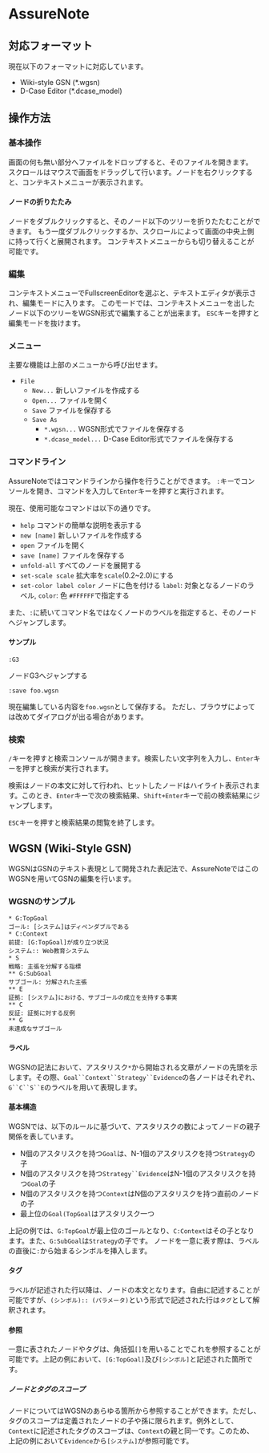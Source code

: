 AssureNote
==========

## 対応フォーマット
現在以下のフォーマットに対応しています。
* Wiki-style GSN (*.wgsn)
* D-Case Editor (*.dcase_model)

## 操作方法
### 基本操作
画面の何も無い部分へファイルをドロップすると、そのファイルを開きます。
スクロールはマウスで画面をドラッグして行います。ノードを右クリックすると、コンテキストメニューが表示されます。
#### ノードの折りたたみ
ノードをダブルクリックすると、そのノード以下のツリーを折りたたむことができます。
もう一度ダブルクリックするか、スクロールによって画面の中央上側に持って行くと展開されます。
コンテキストメニューからも切り替えることが可能です。
### 編集
コンテキストメニューでFullscreenEditorを選ぶと、テキストエディタが表示され、編集モードに入ります。
このモードでは、コンテキストメニューを出したノード以下のツリーをWGSN形式で編集することが出来ます。
`ESC`キーを押すと編集モードを抜けます。
### メニュー
主要な機能は上部のメニューから呼び出せます。
* `File`
    * `New...` 新しいファイルを作成する
    * `Open...` ファイルを開く
    * `Save` ファイルを保存する
    * `Save As`
        * `*.wgsn...` WGSN形式でファイルを保存する
        * `*.dcase_model...` D-Case Editor形式でファイルを保存する

### コマンドライン
AssureNoteではコマンドラインから操作を行うことができます。
`:`キーでコンソールを開き、コマンドを入力して`Enter`キーを押すと実行されます。

現在、使用可能なコマンドは以下の通りです。
* `help` コマンドの簡単な説明を表示する
* `new [name]` 新しいファイルを作成する
* `open` ファイルを開く
* `save [name]` ファイルを保存する
* `unfold-all` すべてのノードを展開する
* `set-scale scale` 拡大率を`scale`(0.2~2.0)にする
* `set-color label color` ノードに色を付ける `label`: 対象となるノードのラベル, `color`: 色 `#FFFFFF`で指定する

また、`:`に続いてコマンド名ではなくノードのラベルを指定すると、そのノードへジャンプします。
#### サンプル
```
:G3
```
ノードG3へジャンプする
```
:save foo.wgsn
```
現在編集している内容を`foo.wgsn`として保存する。
ただし、ブラウザによっては改めてダイアログが出る場合があります。
### 検索
`/`キーを押すと検索コンソールが開きます。検索したい文字列を入力し、`Enter`キーを押すと検索が実行されます。

検索はノードの本文に対して行われ、ヒットしたノードはハイライト表示されます。このとき、`Enter`キーで次の検索結果、`Shift+Enter`キーで前の検索結果にジャンプします。

`ESC`キーを押すと検索結果の閲覧を終了します。

## WGSN (Wiki-Style GSN)
WGSNはGSNのテキスト表現として開発された表記法で、AssureNoteではこのWGSNを用いてGSNの編集を行います。
### WGSNのサンプル
```
* G:TopGoal
ゴール: [システム]はディペンダブルである
* C:Context
前提: [G:TopGoal]が成り立つ状況
システム:: Web教育システム
* S
戦略: 主張を分解する指標
** G:SubGoal
サブゴール: 分解された主張
** E
証拠: [システム]における、サブゴールの成立を支持する事実
** C
反証: 証拠に対する反例
** G
未達成なサブゴール
```

#### ラベル
WGSNの記法において、アスタリスク`*`から開始される文章がノードの先頭を示します。その際、`Goal``Context``Strategy``Evidence`の各ノードはそれぞれ、`G``C``S``E`のラベルを用いて表現します。

#### 基本構造
WGSNでは、以下のルールに基づいて、アスタリスクの数によってノードの親子関係を表しています。
* N個のアスタリスクを持つ`Goal`は、N-1個のアスタリスクを持つ`Strategy`の子
* N個のアスタリスクを持つ`Strategy``Evidence`はN-1個のアスタリスクを持つ`Goal`の子
* N個のアスタリスクを持つ`Context`はN個のアスタリスクを持つ直前のノードの子
* 最上位の`Goal(TopGoal`はアスタリスク一つ

上記の例では、`G:TopGoal`が最上位のゴールとなり、`C:Context`はその子となります。また、`G:SubGoal`は`Strategy`の子です。
ノードを一意に表す際は、ラベルの直後に`:`から始まるシンボルを挿入します。

#### タグ
ラベルが記述された行以降は、ノードの本文となります。自由に記述することが可能ですが、`(シンボル):: (パラメータ)`という形式で記述された行は`タグ`として解釈されます。

#### 参照
一意に表されたノードやタグは、角括弧`[]`を用いることでこれを参照することが可能です。上記の例において、`[G:TopGoal]`及び`[シンボル]`と記述された箇所です。
##### ノードとタグのスコープ
ノードについてはWGSNのあらゆる箇所から参照することができます。ただし、タグのスコープは定義されたノードの子や孫に限られます。例外として、`Context`に記述されたタグのスコープは、`Context`の親と同一です。このため、上記の例において`Evidence`から`[システム]`が参照可能です。
